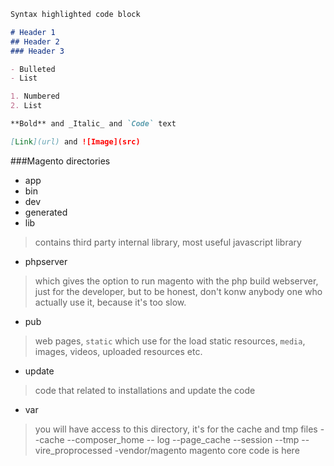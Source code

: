 

```markdown
Syntax highlighted code block

# Header 1
## Header 2
### Header 3

- Bulleted
- List

1. Numbered
2. List

**Bold** and _Italic_ and `Code` text

[Link](url) and ![Image](src)
```

###Magento directories

- app
- bin
- dev
- generated
- lib 
> contains third party internal library, most useful javascript library
- phpserver 
> which gives the option to run magento with the php build webserver, just for the developer, but to be honest, don't konw anybody one who actually use it, because it's too slow.
- pub
> web pages, `static` which use for the load static resources, `media`, images, videos, uploaded resources etc.
- update
> code that related to installations and update the code
- var
> you will have access to this directory, it's for the cache and tmp files
--cache
--composer_home
-- log
--page_cache
--session
--tmp
--vire_proprocessed
-vendor/magento
> magento core code is here


